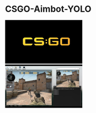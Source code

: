 # CSGO-Aimbot-YOLO
<img src="https://github.com/fadhilahmadd/img/blob/main/cs.jpg" width="50%"></img>
<img src="https://github.com/fadhilahmadd/img/blob/main/ss csgo.png" width="50%"></img>
